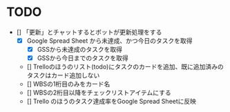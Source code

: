 # TODO

- [] 「更新」とチャットするとボットが更新処理をする
  - [x] Google Spread Sheet から未達成、かつ今日のタスクを取得
    - [x] GSSから未達成のタスクを取得
    - [x] GSSから今日までのタスクを取得
  - [] Trelloのほうのリスト(todo)にタスクのカードを追加、既に追加済みのタスクはカード追加しない
  - [] WBSの1桁目のみをカード名
  - [] WBSの2桁目以降をチェックリストアイテムにする
  - [] Trello のほうのタスク達成率をGoogle Spread Sheetに反映
